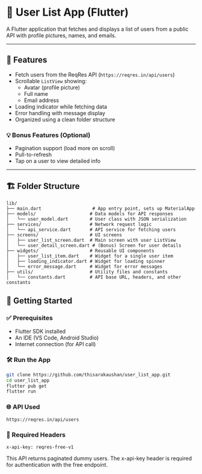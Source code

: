 # 👥 User List App (Flutter)

A Flutter application that fetches and displays a list of users from a public API with profile pictures, names, and emails.

---

## 📱 Features

- Fetch users from the ReqRes API (`https://reqres.in/api/users`)
- Scrollable `ListView` showing:
  - Avatar (profile picture)
  - Full name
  - Email address
- Loading indicator while fetching data
- Error handling with message display
- Organized using a clean folder structure

### 💡 Bonus Features (Optional)
- Pagination support (load more on scroll)
- Pull-to-refresh
- Tap on a user to view detailed info

---

## 🏗️ Folder Structure

```
lib/
├── main.dart                   # App entry point, sets up MaterialApp
├── models/                    # Data models for API responses
│   └── user_model.dart        # User class with JSON serialization
├── services/                  # Network request logic
│   └── api_service.dart       # API service for fetching users
├── screens/                   # UI screens
│   ├── user_list_screen.dart  # Main screen with user ListView
│   └── user_detail_screen.dart # (Bonus) Screen for user details
├── widgets/                   # Reusable UI components
│   ├── user_list_item.dart    # Widget for a single user item
│   ├── loading_indicator.dart # Widget for loading spinner
│   └── error_message.dart     # Widget for error messages
├── utils/                     # Utility files and constants
│   └── constants.dart         # API base URL, headers, and other constants

```

## 🚀 Getting Started

### ✅ Prerequisites
- Flutter SDK installed
- An IDE (VS Code, Android Studio)
- Internet connection (for API call)

### 🛠️ Run the App

```bash
git clone https://github.com/thisarakaushan/user_list_app.git
cd user_list_app
flutter pub get
flutter run
```

### 🌐 API Used

```
https://reqres.in/api/users
```

### 🧾 Required Headers

```
x-api-key: reqres-free-v1
```

This API returns paginated dummy users. The x-api-key header is required for authentication with the free endpoint.